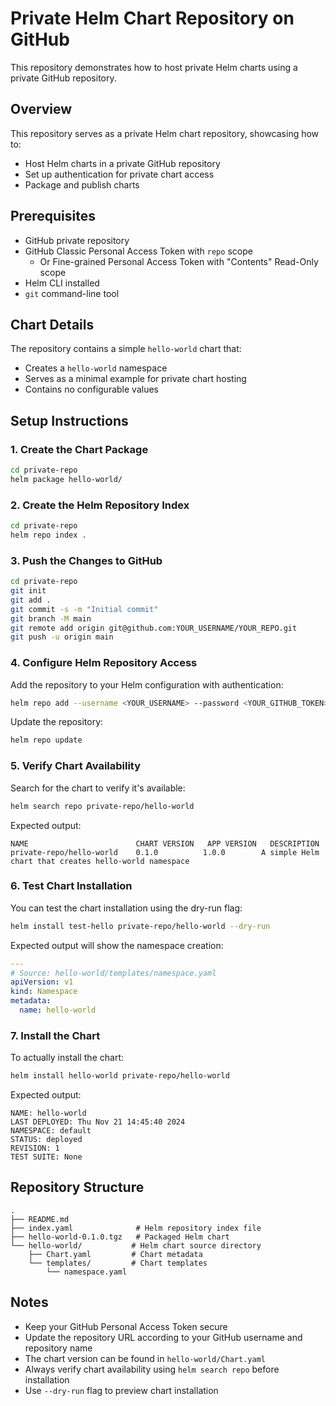 # Private Helm Chart Repository on GitHub

This repository demonstrates how to host private Helm charts using a private GitHub repository.

## Overview

This repository serves as a private Helm chart repository, showcasing how to:
- Host Helm charts in a private GitHub repository
- Set up authentication for private chart access
- Package and publish charts

## Prerequisites

- GitHub private repository
- GitHub Classic Personal Access Token with `repo` scope
  - Or Fine-grained Personal Access Token with "Contents" Read-Only scope
- Helm CLI installed
- `git` command-line tool

## Chart Details

The repository contains a simple `hello-world` chart that:
- Creates a `hello-world` namespace
- Serves as a minimal example for private chart hosting
- Contains no configurable values

## Setup Instructions

### 1. Create the Chart Package

```bash
cd private-repo
helm package hello-world/
```

### 2. Create the Helm Repository Index

```bash
cd private-repo
helm repo index .
```

### 3. Push the Changes to GitHub

```bash
cd private-repo
git init
git add .
git commit -s -m "Initial commit"
git branch -M main
git remote add origin git@github.com:YOUR_USERNAME/YOUR_REPO.git
git push -u origin main
```

### 4. Configure Helm Repository Access

Add the repository to your Helm configuration with authentication:

```bash
helm repo add --username <YOUR_USERNAME> --password <YOUR_GITHUB_TOKEN> private-repo 'https://raw.githubusercontent.com/YOUR_USERNAME/YOUR_REPO/main'
```

Update the repository:

```bash
helm repo update
```

### 5. Verify Chart Availability

Search for the chart to verify it's available:

```bash
helm search repo private-repo/hello-world
```

Expected output:
```
NAME                        CHART VERSION   APP VERSION   DESCRIPTION
private-repo/hello-world    0.1.0          1.0.0        A simple Helm chart that creates hello-world namespace
```

### 6. Test Chart Installation

You can test the chart installation using the dry-run flag:

```bash
helm install test-hello private-repo/hello-world --dry-run
```

Expected output will show the namespace creation:
```yaml
---
# Source: hello-world/templates/namespace.yaml
apiVersion: v1
kind: Namespace
metadata:
  name: hello-world
```

### 7. Install the Chart

To actually install the chart:

```bash
helm install hello-world private-repo/hello-world
```

Expected output:
```
NAME: hello-world
LAST DEPLOYED: Thu Nov 21 14:45:40 2024
NAMESPACE: default
STATUS: deployed
REVISION: 1
TEST SUITE: None
```

## Repository Structure

```
.
├── README.md
├── index.yaml              # Helm repository index file
├── hello-world-0.1.0.tgz   # Packaged Helm chart
└── hello-world/           # Helm chart source directory
    ├── Chart.yaml         # Chart metadata
    └── templates/         # Chart templates
        └── namespace.yaml
```

## Notes

- Keep your GitHub Personal Access Token secure
- Update the repository URL according to your GitHub username and repository name
- The chart version can be found in `hello-world/Chart.yaml`
- Always verify chart availability using `helm search repo` before installation
- Use `--dry-run` flag to preview chart installation
